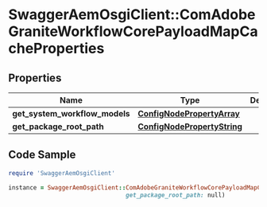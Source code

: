 # SwaggerAemOsgiClient::ComAdobeGraniteWorkflowCorePayloadMapCacheProperties

## Properties

Name | Type | Description | Notes
------------ | ------------- | ------------- | -------------
**get_system_workflow_models** | [**ConfigNodePropertyArray**](ConfigNodePropertyArray.md) |  | [optional] 
**get_package_root_path** | [**ConfigNodePropertyString**](ConfigNodePropertyString.md) |  | [optional] 

## Code Sample

```ruby
require 'SwaggerAemOsgiClient'

instance = SwaggerAemOsgiClient::ComAdobeGraniteWorkflowCorePayloadMapCacheProperties.new(get_system_workflow_models: null,
                                 get_package_root_path: null)
```


